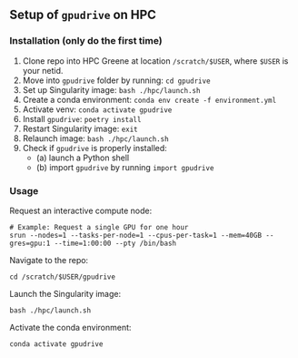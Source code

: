## Setup of `gpudrive` on HPC

### Installation (only do the first time)

1. Clone repo into HPC Greene at location `/scratch/$USER`, where `$USER` is your netid.
2. Move into `gpudrive` folder by running: `cd gpudrive`
3. Set up Singularity image: `bash ./hpc/launch.sh`
4. Create a conda environment: `conda env create -f environment.yml`
5. Activate venv: `conda activate gpudrive`
6. Install `gpudrive`: `poetry install`
7. Restart Singularity image: `exit`
8. Relaunch image: `bash ./hpc/launch.sh`
9. Check if `gpudrive` is properly installed:
    - (a) launch a Python shell
    - (b) import `gpudrive` by running `import gpudrive`

### Usage

Request an interactive compute node:
```shell
# Example: Request a single GPU for one hour
srun --nodes=1 --tasks-per-node=1 --cpus-per-task=1 --mem=40GB --gres=gpu:1 --time=1:00:00 --pty /bin/bash
```

Navigate to the repo:
```shell
cd /scratch/$USER/gpudrive
```

Launch the Singularity image:
```shell
bash ./hpc/launch.sh
```

Activate the conda environment:
```shell
conda activate gpudrive
```
